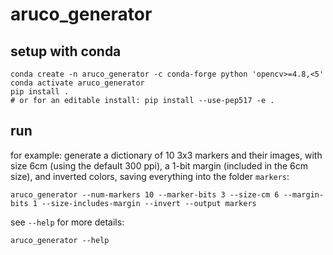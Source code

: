# aruco_generator

## setup with conda

```shell
conda create -n aruco_generator -c conda-forge python 'opencv>=4.8,<5'
conda activate aruco_generator
pip install .
# or for an editable install: pip install --use-pep517 -e .
```

## run

for example: generate a dictionary of 10 3x3 markers and their images, with size 6cm (using the default 300 ppi), a 1-bit margin (included in the 6cm size), and inverted colors, saving everything into the folder `markers`:

```shell
aruco_generator --num-markers 10 --marker-bits 3 --size-cm 6 --margin-bits 1 --size-includes-margin --invert --output markers
```

see `--help` for more details:

```shell
aruco_generator --help
```
